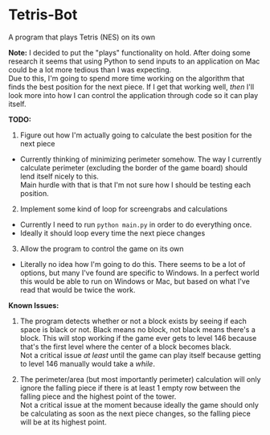 # Tetris-Bot
A program that plays Tetris (NES) on its own

**Note:** I decided to put the "plays" functionality on hold. After doing some research it seems that using Python to send inputs to an application on Mac could be a lot more tedious than I was expecting.  
Due to this, I'm going to spend more time working on the algorithm that finds the best position for the next piece. If I get that working well, *then* I'll look more into how I can control the application through code so it can play itself.

**TODO:** 

1. Figure out how I'm actually going to calculate the best position for the next piece
  * Currently thinking of minimizing perimeter somehow. The way I currently calculate perimeter (excluding the border of the game board) should lend itself nicely to this.  
  Main hurdle with that is that I'm not sure how I should be testing each position.
2. Implement some kind of loop for screengrabs and calculations
  * Currently I need to run `python main.py` in order to do everything once.
  * Ideally it should loop every time the next piece changes
3. Allow the program to control the game on its own
  * Literally no idea how I'm going to do this. There seems to be a lot of options, but many I've found are specific to Windows. In a perfect world this would be able to run on Windows or Mac, but based on what I've read that would be twice the work.

**Known Issues:**

1. The program detects whether or not a block exists by seeing if each space is black or not. Black means no block, not black means there's a block. This will stop working if the game ever gets to level 146 because that's the first level where the center of a block becomes black.  
Not a critical issue *at least* until the game can play itself because getting to level 146 manually would take a *while*. 

2. The perimeter/area (but most importantly perimeter) calculation will only ignore the falling piece if there is at least 1 empty row between the falling piece and the highest point of the tower.  
Not a critical issue at the moment because ideally the game should only be calculating as soon as the next piece changes, so the falling piece will be at its highest point.